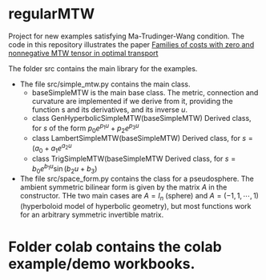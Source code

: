 # regularMTW
Project for new examples satisfying Ma-Trudinger-Wang condition. The code in this repository illustrates the paper [Families of costs with zero and nonnegative MTW tensor in optimal transport](http://arxiv.org/abs/2401.00953)

The folder src contains the main library for the examples.
* The file src/simple_mtw.py contains the main class.
  * baseSimpleMTW is the main base class. The metric, connection and curvature are implemented if we derive from it, providing the function s and its derivatives, and its inverse $u$.
  * class GenHyperbolicSimpleMTW(baseSimpleMTW) Derived class, for $s$ of the form $p_0e^{p_1u}+ p_2e^{p_3u}$
  * class LambertSimpleMTW(baseSimpleMTW) Derived class, for $s = (a_0+ a_1e^{a_2u}$
  * class TrigSimpleMTW(baseSimpleMTW Derived class, for $s = b_0e^{b_1u}\sin(b_2u+b_3)$
* The file src/space_form.py contains the class for a pseudosphere. The ambient symmetric bilinear form is given by the matrix $A$ in the constructor. THe two main cases are $A = I_n$ (sphere) and $A=(-1, 1,\cdots ,1)$ (hyperboloid model of hyperbolic geometry), but most functions work for an arbitrary symmetric invertible matrix.

# Folder colab contains the colab example/demo workbooks.
    
  
